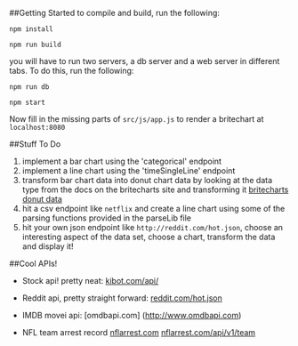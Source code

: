 ##Getting Started
to compile and build, run the following:

`npm install`

`npm run build`


you will have to run two servers, a db server and a web server in different tabs. To do this, run the following:

`npm run db `

`npm start` 

Now fill in the missing parts of `src/js/app.js` to render a britechart at `localhost:8080`

##Stuff To Do
1. implement a bar chart using the 'categorical' endpoint
2. implement a line chart using the 'timeSingleLine' endpoint
3. transform bar chart data into donut chart data by looking at the data type from the docs on the britecharts site and transforming it [britecharts donut data](http://eventbrite.github.io/britecharts/global.html#DonutChartData__anchor)
4. hit a csv endpoint like `netflix` and create a line chart using some of the parsing functions provided in the parseLib file
5. hit your own json endpoint like `http://reddit.com/hot.json`, choose an interesting aspect of the data set, choose a chart, transform the data and display it!

##Cool APIs!
* Stock api! pretty neat: 
[kibot.com/api/](http://www.kibot.com/api/historical_data_api_sdk.aspx)

* Reddit api, pretty straight forward: [reddit.com/hot.json](http://www.reddit.com/hot.json)

* IMDB movei api: [omdbapi.com]
(http://www.omdbapi.com)

* NFL team arrest record 
[nflarrest.com](http://nflarrest.com/api/)
[nflarrest.com/api/v1/team](http://nflarrest.com/api/v1/team)



